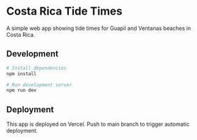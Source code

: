 # Costa Rica Tide Times

A simple web app showing tide times for Guapil and Ventanas beaches in Costa Rica.

## Development

```bash
# Install dependencies
npm install

# Run development server
npm run dev
```

## Deployment

This app is deployed on Vercel. Push to main branch to trigger automatic deployment.
